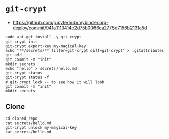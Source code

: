 # `git-crypt`

* https://github.com/jupyterhub/mybinder.org-deploy/commit/941a1113414e2d75b0066ca2775d7156b2131a5d

```shell
sudo apt-get install -y git-crypt
git-crypt init
git-crypt export-key my-magical-key
echo "**/secrets/** filter=git-crypt diff=git-crypt" > .gitattributes
git add .
git commit -m "init"
mkdir secrets
echo "hello" > secrets/hello.md
git-crypt status 
git-crypt status -f
# git-crypt lock -- to see how it will look
git commit -m "init"
mkdir secrets
```

## Clone

```shell
cd cloned_repo
cat secrets/hello.md
git-crypt unlock my-magical-key
cat secrets/hello.md
```
